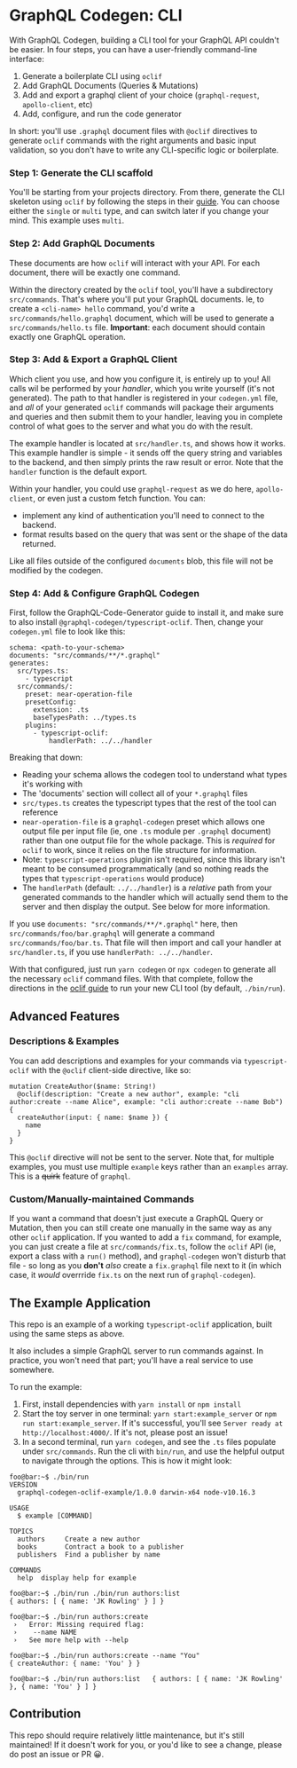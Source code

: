 # GraphQL Codegen: CLI

With GraphQL Codegen, building a CLI tool for your GraphQL API couldn't be easier. In four steps,
you can have a user-friendly command-line interface:

1. Generate a boilerplate CLI using `oclif`
2. Add GraphQL Documents (Queries & Mutations)
3. Add and export a graphql client of your choice (`graphql-request`, `apollo-client`, etc)
4. Add, configure, and run the code generator

In short: you'll use `.graphql` document files with `@oclif` directives to generate `oclif` commands
with the right arguments and basic input validation, so you don't have to write any CLI-specific logic
or boilerplate.

### Step 1: Generate the CLI scaffold

You'll be starting from your projects directory. From there, generate the CLI skeleton using `oclif`
by following the steps in their [guide](https://oclif.io/docs/introduction). You can choose either
the `single` or `multi` type, and can switch later if you change your mind. This example uses
`multi`.

### Step 2: Add GraphQL Documents

These documents are how `oclif` will interact with your API. For each document, there will be exactly one command.

Within the directory created by the `oclif` tool, you'll have a subdirectory `src/commands`. That's
where you'll put your GraphQL documents. Ie, to create a `<cli-name> hello` command, you'd write a
`src/commands/hello.graphql` document, which will be used to generate a `src/commands/hello.ts`
file. **Important**: each document should contain exactly one GraphQL operation.

### Step 3: Add & Export a GraphQL Client

Which client you use, and how you configure it, is entirely up to you! All calls wil be performed
by your _handler_, which you write yourself (it's not generated). The path to that handler is
registered in your `codegen.yml` file, and _all_ of your generated `oclif` commands will package
their arguments and queries and then submit them to your handler, leaving you in complete control
of what goes to the server and what you do with the result.

The example handler is located at `src/handler.ts`, and shows how it works. This example handler is
simple - it sends off the query string and variables to the backend, and then simply prints the
raw result or error. Note that the `handler` function is the default export.

Within your handler, you could use `graphql-request` as we do here, `apollo-client`, or even just a
custom fetch function. You can:

- implement any kind of authentication you'll need to connect to the backend.
- format results based on the query that was sent or the shape of the data returned.

Like all files outside of the configured `documents` blob, this file will not be modified by the
codegen.

### Step 4: Add & Configure GraphQL Codegen

First, follow the GraphQL-Code-Generator guide to install it, and make sure to also install
`@graphql-codegen/typescript-oclif`. Then, change your `codegen.yml` file to look like this:

```
schema: <path-to-your-schema>
documents: "src/commands/**/*.graphql"
generates:
  src/types.ts:
    - typescript
  src/commands/:
    preset: near-operation-file
    presetConfig:
      extension: .ts
      baseTypesPath: ../types.ts
    plugins:
      - typescript-oclif:
          handlerPath: ../../handler
```

Breaking that down:

- Reading your schema allows the codegen tool to understand what types it's working with
- The 'documents' section will collect all of your `*.graphql` files
- `src/types.ts` creates the typescript types that the rest of the tool can reference
- `near-operation-file` is a `graphql-codegen` preset which allows one output file per input file
  (ie, one `.ts` module per `.graphql` document) rather than one output file for the whole package.
  This is _required_ for `oclif` to work, since it relies on the file structure for information.
- Note: `typescript-operations` plugin isn't required, since this library isn't meant to be consumed
  programmatically (and so nothing reads the types that `typescript-operations` would produce)
- The `handlerPath` (default: `../../handler`) is a _relative_ path from your generated commands
  to the handler which will actually send them to the server and then display the output. See below
  for more information.

If you use `documents: "src/commands/**/*.graphql"` here, then `src/commands/foo/bar.graphql` will
generate a command `src/commands/foo/bar.ts`. That file will then import and call your handler at
`src/handler.ts`, if you use `handlerPath: ../../handler`.

With that configured, just run `yarn codegen` or `npx codegen` to generate all the
necessary `oclif` command files. With that complete, follow the directions in the
[oclif guide](https://oclif.io/docs/introduction) to run your new CLI tool
(by default, `./bin/run`).

## Advanced Features

### Descriptions & Examples

You can add descriptions and examples for your commands via `typescript-oclif` with the `@oclif` client-side directive, like so:

```
mutation CreateAuthor($name: String!)
  @oclif(description: "Create a new author", example: "cli author:create --name Alice", example: "cli author:create --name Bob") {
  createAuthor(input: { name: $name }) {
    name
  }
}
```

This `@oclif` directive will not be sent to the server. Note that, for multiple examples, you must
use multiple `example` keys rather than an `examples` array. This is a ~~quirk~~ feature of `graphql`.

### Custom/Manually-maintained Commands

If you want a command that doesn't just execute a GraphQL Query or Mutation, then you can still create
one manually in the same way as any other `oclif` application. If you wanted to add a `fix` command,
for example, you can just create a file at `src/commands/fix.ts`, follow the `oclif` API (ie, export
a class with a `run()` method), and `graphql-codegen` won't disturb that file - so long as you
**don't** _also_ create a `fix.graphql` file next to it (in which case, it _would_ overrride
`fix.ts` on the next run of `graphql-codegen`).

## The Example Application

This repo is an example of a working `typescript-oclif` application, built using the same steps as above.

It also includes a simple GraphQL server to run commands against. In practice, you won't need that
part; you'll have a real service to use somewhere.

To run the example:

1. First, install dependencies with `yarn install` or `npm install`
2. Start the toy server in one terminal: `yarn start:example_server` or `npm run start:example_server`.
   If it's successful, you'll see `Server ready at http://localhost:4000/`. If it's not, please
   post an issue!
3. In a second terminal, run `yarn codegen`, and see the `.ts` files populate under `src/commands`.
   Run the cli with `bin/run`, and use the helpful output to navigate through the options.
   This is how it might look:

```console
foo@bar:~$ ./bin/run
VERSION
  graphql-codegen-oclif-example/1.0.0 darwin-x64 node-v10.16.3

USAGE
  $ example [COMMAND]

TOPICS
  authors     Create a new author
  books       Contract a book to a publisher
  publishers  Find a publisher by name

COMMANDS
  help  display help for example

foo@bar:~$ ./bin/run ./bin/run authors:list
{ authors: [ { name: 'JK Rowling' } ] }

foo@bar:~$ ./bin/run authors:create
 ›   Error: Missing required flag:
 ›    --name NAME
 ›   See more help with --help

foo@bar:~$ ./bin/run authors:create --name "You"
{ createAuthor: { name: 'You' } }

foo@bar:~$ ./bin/run authors:list   { authors: [ { name: 'JK Rowling' }, { name: 'You' } ] }
```

## Contribution

This repo should require relatively little maintenance, but it's still maintained! If it doesn't
work for you, or you'd like to see a change, please do post an issue or PR 😀.
